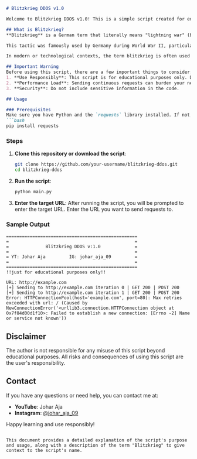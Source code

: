 
```markdown
# Blitzkrieg DDOS v1.0

Welcome to Blitzkrieg DDOS v1.0! This is a simple script created for educational purposes, demonstrating how to send repeated GET and POST requests to a URL.

## What is Blitzkrieg?
**Blitzkrieg** is a German term that literally means "lightning war" (blitz = lightning, krieg = war). It describes a military tactic emphasizing quick and sudden attacks, usually combining air and ground forces simultaneously to shock and destroy the enemy before they can effectively respond.

This tactic was famously used by Germany during World War II, particularly in the invasions of Poland in 1939 and France in 1940. The strategy involves sudden and fast-moving attacks to exploit the element of surprise, disrupt communications, and quickly destroy enemy logistics and command centers.

In modern or technological contexts, the term blitzkrieg is often used metaphorically to describe a fast and devastating attack, such as a cyber attack or an aggressive marketing campaign.

## Important Warning
Before using this script, there are a few important things to consider:
1. **Use Responsibly**: This script is for educational purposes only. Do not use it to attack websites without permission. It's illegal!
2. **Performance Load**: Sending continuous requests can burden your network and computer.
3. **Security**: Do not include sensitive information in the code.

## Usage

### Prerequisites
Make sure you have Python and the `requests` library installed. If not, you can install it with:
```bash
pip install requests
```

### Steps
1. **Clone this repository or download the script**:
    ```bash
    git clone https://github.com/your-username/blitzkrieg-ddos.git
    cd blitzkrieg-ddos
    ```

2. **Run the script**:
    ```bash
    python main.py
    ```

3. **Enter the target URL**:
    After running the script, you will be prompted to enter the target URL. Enter the URL you want to send requests to.

### Sample Output
```
==================================================
=                                                =
=              Blitzkrieg DDOS v:1.0             =
=                                                =
= YT: Johar Aja         IG: johar_aja_09         =
=                                                =
==================================================
!!just for educational purposes only!! 

URL: http://example.com
[+] Sending to http://example.com iteration 0 | GET 200 | POST 200
[+] Sending to http://example.com iteration 1 | GET 200 | POST 200
Error: HTTPConnectionPool(host='example.com', port=80): Max retries exceeded with url: / (Caused by NewConnectionError('<urllib3.connection.HTTPConnection object at 0x7f84d00d1f10>: Failed to establish a new connection: [Errno -2] Name or service not known'))
```

## Disclaimer
The author is not responsible for any misuse of this script beyond educational purposes. All risks and consequences of using this script are the user's responsibility.

## Contact
If you have any questions or need help, you can contact me at:
- **YouTube**: Johar Aja
- **Instagram**: [@johar_aja_09](https://instagram.com/johar_aja_09)

Happy learning and use responsibly!
```

This document provides a detailed explanation of the script's purpose and usage, along with a description of the term "Blitzkrieg" to give context to the script's name.
